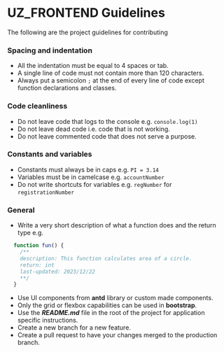 # UZ_FRONTEND Guidelines

The following are the project guidelines for contributing

### Spacing and indentation

- All the indentation must be equal to 4 spaces or tab.
- A single line of code must not contain more than 120 characters.
- Always put a semicolon ```;``` at the end of every line of code except function declarations and classes.

### Code cleanliness

- Do not leave code that logs to the console e.g. ```console.log(1)```
- Do not leave dead code i.e. code that is not working.
- Do not leave commented code that does not serve a purpose.

### Constants and variables

- Constants must always be in caps e.g. ```PI = 3.14```
- Variables must be in camelcase e.g. ```accountNumber```
- Do not write shortcuts for variables e.g. ```regNumber``` for ```registrationNumber```

### General

- Write a very short description of what a function does and the return type e.g. 
```javascript
  function fun() {
    /**
    description: This function calculates area of a circle.
    return: int
    last-updated: 2023/12/22
    **/
  }
```
- Use UI components from **antd** library or custom made components.
- Only the grid or flexbox capabilities can be used in **bootstrap**.
- Use the ***README.md*** file in the root of the project for application specific instructions.
- Create a new branch for a new feature.
- Create a pull request to have your changes merged to the production branch.
